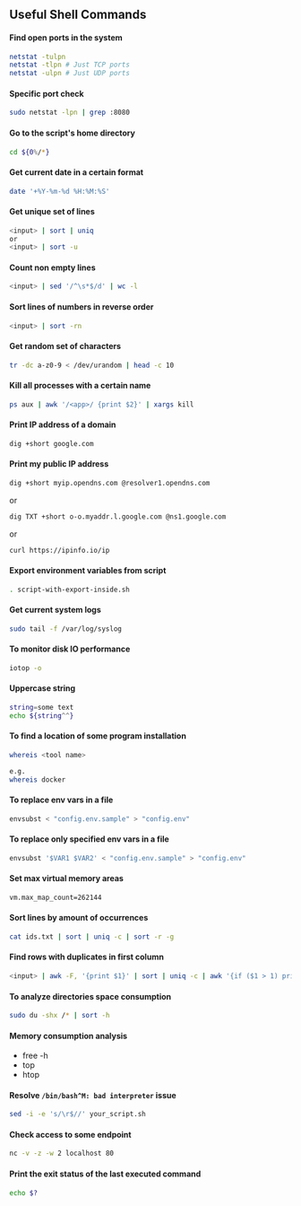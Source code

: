 ## Useful Shell Commands

#### Find open ports in the system
```bash
netstat -tulpn
netstat -tlpn # Just TCP ports
netstat -ulpn # Just UDP ports
```

#### Specific port check
```bash
sudo netstat -lpn | grep :8080
```

#### Go to the script's home directory
```bash
cd ${0%/*} 
```

#### Get current date in a certain format
```bash
date '+%Y-%m-%d %H:%M:%S'
```

#### Get unique set of lines
```bash
<input> | sort | uniq
or 
<input> | sort -u
```

#### Count non empty lines
```bash
<input> | sed '/^\s*$/d' | wc -l
```

#### Sort lines of numbers in reverse order
```bash
<input> | sort -rn
```

#### Get random set of characters
```bash
tr -dc a-z0-9 < /dev/urandom | head -c 10
```

#### Kill all processes with a certain name
```bash
ps aux | awk '/<app>/ {print $2}' | xargs kill
```

#### Print IP address of a domain
```bash
dig +short google.com
```

#### Print my public IP address
```bash
dig +short myip.opendns.com @resolver1.opendns.com
```
or
```bash
dig TXT +short o-o.myaddr.l.google.com @ns1.google.com
```
or
```bash
curl https://ipinfo.io/ip
```

#### Export environment variables from script
```bash
. script-with-export-inside.sh
```

#### Get current system logs
```bash
sudo tail -f /var/log/syslog
```

#### To monitor disk IO performance 
```bash
iotop -o
```

#### Uppercase string
```bash
string=some text
echo ${string^^}
```

#### To find a location of some program installation
```bash
whereis <tool name>

e.g.
whereis docker
```

#### To replace env vars in a file
```bash
envsubst < "config.env.sample" > "config.env"
```

#### To replace only specified env vars in a file
```bash
envsubst '$VAR1 $VAR2' < "config.env.sample" > "config.env"
```

#### Set max virtual memory areas
```bash
vm.max_map_count=262144
```

#### Sort lines by amount of occurrences
```bash
cat ids.txt | sort | uniq -c | sort -r -g
```

#### Find rows with duplicates in first column
```bash
<input> | awk -F, '{print $1}' | sort | uniq -c | awk '{if ($1 > 1) print $1" "$2}' | sort -rg
```

#### To analyze directories space consumption
```bash
sudo du -shx /* | sort -h
```

#### Memory consumption analysis
* free -h
* top
* htop

#### Resolve `/bin/bash^M: bad interpreter` issue
```bash
sed -i -e 's/\r$//' your_script.sh
```

#### Check access to some endpoint
```bash
nc -v -z -w 2 localhost 80
```

#### Print the exit status of the last executed command
```bash
echo $?
```
